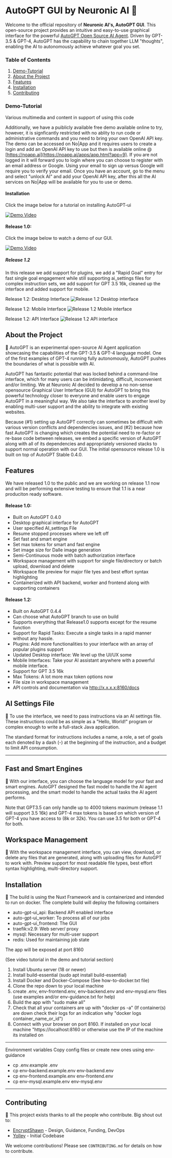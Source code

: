 # AutoGPT GUI by Neuronic AI 🚀

Welcome to the official repository of **Neuronic AI's, AutoGPT GUI**. This open-source project provides an intuitive and easy-to-use graphical interface for the powerful [AutoGPT Open Source AI Agent](https://github.com/Significant-Gravitas/Auto-GPT). Driven by GPT-3.5 & GPT-4, AutoGPT has the capability to chain together LLM "thoughts", enabling the AI to autonomously achieve whatever goal you set. 

### Table of Contents
1. [Demo-Tutorial](#demo-tutorial)
2. [About the Project](#about-the-project)
3. [Features](#features)
4. [Installation](#installation)
5. [Contributing](#contributing)


### Demo-Tutorial
Various multimedia and content in support of using this code

Additionally, we have a puiblicly available free demo available online to try, however, it is signficantly restricted with no ablity to run code or administrative commands and you need to bring your own OpenAI API key. The demo can be accessed on No|App and it requires users to create a login and add an OpenAI API key to use but then is available online @ [https://noapp.ai](https://noapp.ai/apps/app.html?app=9). If you are not logged in it will forward you to login where you can choose to register with an email address or Google. Using your email to sign up versus Google will require you to verify your email. Once you have an account, go to the menu and select "unlock AI" and add your OpenAI API key, after this all the AI services on No|App will be available for you to use or demo.

#### Installation
Click the image below for a tutorial on installing AutoGPT-ui

[![Demo Video](https://img.youtube.com/vi/7Z7V03psycI/0.jpg)](https://www.youtube.com/watch?v=7Z7V03psycI)


#### Release 1.0:

Click the image below to watch a demo of our GUI.

[![Demo Video](https://img.youtube.com/vi/HcbhtEIK2RE/0.jpg)](https://youtu.be/HcbhtEIK2RE)


##### Release 1.2
In this release we add support for plugins, we add a "Rapid Goal" entry for fast single goal engagement while still supporting ai_settings files for complex instruction sets, we add support for GPT 3.5 16k, cleaned up the interface and added support for mobile.

Release 1.2: Desktop Interface
![Release 1.2 Desktop interface](https://github.com/neuronic-ai/autogpt-ui/blob/main/autogpt1-2-desktop.png)

Release 1.2: Mobile Interface
![Release 1.2 Mobile interface](https://github.com/neuronic-ai/autogpt-ui/blob/main/autogpt1-2-mobile.png)

Release 1.2: API Interface
![Release 1.2 API interface](https://github.com/neuronic-ai/autogpt-ui/blob/main/autogpt-api.png)

## About the Project

 🧠 AutoGPT is an experimental open-source AI Agent application showcasing the capabilities of the GPT-3.5 & GPT-4 language model. One of the first examples of GPT-4 running fully autonomously, AutoGPT pushes the boundaries of what is possible with AI.

AutoGPT has fantastic potential that was locked behind a command-line interface, which for many users can be intimidating, difficult, inconvenient and/or limiting. We at Neuronic AI decided to develop a no non-sense opensource Graphical User Interface (GUI) for AutoGPT to bring this powerful technology closer to everyone and enable users to engage AutoGPT in a meaningful way. We also take the interface to another level by enabling multi-user support and the ability to integrate with existing websites.

Because (#1) setting up AutoGPT correctly can sometimes be difficult with various version conflicts and dependencies issues, and (#2) because how fast AutoGPT is changing which creates the potential need to re-factor or re-base code between releases, we embed a specific version of AutoGPT along with all of its dependencies and appropriately versioned stacks to support normal operation with our GUI.  The initial opensource release 1.0 is built on top of AutoGPT Stable 0.4.0.

## Features
We have released 1.0 to the public and we are working on release 1.1 now and will be performing extensive testing to ensure that 1.1 is a near produciton ready software.

#### Release 1.0:
- Built on AutoGPT 0.4.0
- Desktop graphical interface for AutoGPT
- User specified AI_settings File
- Resume stopped processes where we left off
- Set fast and smart engine
- Set max tokens for smart and fast engine
- Set image size for Dalle image generation
- Semi-Continuous mode with batch authorization interface
- Workspace management with support for single file/directory or batch upload, download and delete
- Workspace file preview for major file tyes and best effort syntax highlighting
- Containerized with API backend, worker and frontend along with supporting containers

#### Release 1.2:
 - Built on AutoGPT 0.4.4
 - Can choose what AutoGPT branch to use on build
 - Supports everything that Release1.0 supports except for the resume function
 - Support for Rapid Tasks: Execute a single tasks in a rapid manner without any hassle.
 - Plugins: Add more functionalities to your interface with an array of popular plugins support
 - Updated Desktop interface: We level up the UI/UX some
 - Mobile Interfaces: Take your AI assistant anywhere with a powerful mobile interface.
 - Support for GPT 3.5 16k
 - Max Tokens: A lot more max token options now
 - File size in workspace management
 - API controls and documentation via http://x.x.x.x:8160/docs


## AI Settings File

:page_facing_up: To use the interface, we need to pass instructions via an AI settings file. These instructions could be as simple as a "Hello, World!" program or complex enough to write a full-stack Java application.

The standard format for instructions includes a name, a role, a set of goals each denoted by a dash (-) at the beginning of the instruction, and a budget to limit API consumption.

------------------------

## Fast and Smart Engines

:steam_locomotive: With our interface, you can choose the language model for your fast and smart engines. AutoGPT designed the fast model to handle the AI agent processing, and the smart model to handle the actual tasks the AI agent performs. 

Note that GPT3.5 can only handle up to 4000 tokens maximum (release 1.1 will support 3.5 16k) and GPT-4 max tokens is based on which version of GPT-4 you have access to (8k or 32k). You can use 3.5 for both or GPT-4 for both.

## Workspace Management

 💼 With the workspace management interface, you can view, download, or delete any files that are generated, along with uploading files for AutoGPT to work with. Preview support for most readable file types, best effort syntax highlighting, multi-directory support.


## Installation

🔧 The build is using the Nuxt Framework and is containerized and intended to run on docker. The complete build will deploy the following containers

- auto-gpt-ui_api: Backend API enabled interface
- auto-gpt-ui_worker: To process all of our jobs
- auto-gpt-ui_frontend: The GUI
- traefik:v2.9: Web server/ proxy
- mysql: Necessary for multi-user support
- redis: Used for maintaining job state

The app will be exposed at port 8160

(See video tutorial in the demo and tutorial section)

1. Install Ubuntu server (18 or newer)
2. Install build-essential (sudo apt install build-essential)
3. Install Docker and Docker-Compose (See how-to-docker.txt file)
4. Clone the repo down to your local machine
5. create .env,  env-frontend.env, env-backend.env and env-mysql.env files (use examples and/or env-guidance.txt for help)
6. Build the app with "sudo make all"
7. Check that all your containers are up with "docker ps -a" (If container(s) are down check their logs for an indication why "docker logs container_name_or_id")
8. Connect with your browser on port 8160. If installed on your local machine "https://localhost:8160 or otherwise use the IP of the machine its installed on

-------------------

Environment variables
Copy config files or create new ones using env-guidance

- cp .env.example .env 
- cp env-backend.example.env env-backend.env 
- cp env-frontend.example.env env-frontend.env 
- cp env-mysql.example.env env-mysql.env 

--------------------

## Contributing 
🤝 This project exists thanks to all the people who contribute. Big shout out to:

- [EncryptShawn](https://github.com/EncryptShawn) - Design, Guidance, Funding, DevOps
- [Yolley](https://github.com/Yolley) - Initial Codebase

We welcome contributions! Please see `CONTRIBUTING.md` for details on how to contribute.

